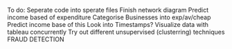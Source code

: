 To do:
Seperate code into sperate files
Finish network diagram
Predict income based of expenditure
Categorise Businesses into exp/av/cheap
Predict income base of this
Look into Timestamps?
Visualize data with tableau concurrently
Try out different unsupervised (clusterring) techniques
FRAUD DETECTION

